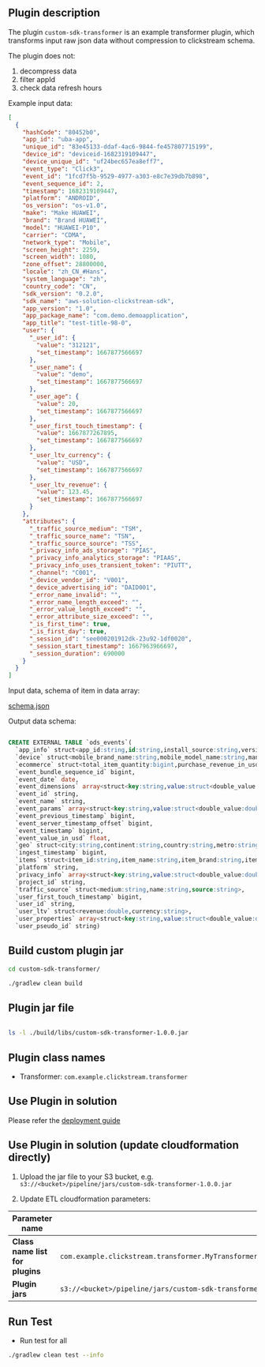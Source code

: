 ## Plugin description

The plugin `custom-sdk-transformer` is an example transformer plugin, which transforms input raw json data without compression to clickstream schema. 

The plugin does not:

1. decompress data
2. filter appId
3. check data refresh hours

Example input data:
```json
[
  {
    "hashCode": "80452b0",
    "app_id": "uba-app",
    "unique_id": "83e45133-ddaf-4ac6-9844-fe457807715199",
    "device_id": "deviceid-1682319109447",
    "device_unique_id": "uf24bec657ea8eff7",
    "event_type": "Click3",
    "event_id": "1fcd7f5b-9529-4977-a303-e8c7e39db7b898",
    "event_sequence_id": 2,
    "timestamp": 1682319109447,
    "platform": "ANDROID",
    "os_version": "os-v1.0",
    "make": "Make HUAWEI",
    "brand": "Brand HUAWEI",
    "model": "HUAWEI-P10",
    "carrier": "CDMA",
    "network_type": "Mobile",
    "screen_height": 2259,
    "screen_width": 1080,
    "zone_offset": 28800000,
    "locale": "zh_CN_#Hans",
    "system_language": "zh",
    "country_code": "CN",
    "sdk_version": "0.2.0",
    "sdk_name": "aws-solution-clickstream-sdk",
    "app_version": "1.0",
    "app_package_name": "com.demo.demoapplication",
    "app_title": "test-title-98-0",
    "user": {
      "_user_id": {
        "value": "312121",
        "set_timestamp": 1667877566697
      },
      "_user_name": {
        "value": "demo",
        "set_timestamp": 1667877566697
      },
      "_user_age": {
        "value": 20,
        "set_timestamp": 1667877566697
      },
      "_user_first_touch_timestamp": {
        "value": 1667877267895,
        "set_timestamp": 1667877566697
      },
      "_user_ltv_currency": {
        "value": "USD",
        "set_timestamp": 1667877566697
      },
      "_user_ltv_revenue": {
        "value": 123.45,
        "set_timestamp": 1667877566697
      }
    },
    "attributes": {
      "_traffic_source_medium": "TSM",
      "_traffic_source_name": "TSN",
      "_traffic_source_source": "TSS",
      "_privacy_info_ads_storage": "PIAS",
      "_privacy_info_analytics_storage": "PIAAS",
      "_privacy_info_uses_transient_token": "PIUTT",
      "_channel": "C001",
      "_device_vendor_id": "V001",
      "_device_advertising_id": "DAID001",
      "_error_name_invalid": "",
      "_error_name_length_exceed": "",
      "_error_value_length_exceed": "",
      "_error_attribute_size_exceed": "",
      "_is_first_time": true,
      "_is_first_day": true,
      "_session_id": "see000201912dk-23u92-1df0020",
      "_session_start_timestamp": 1667963966697,
      "_session_duration": 690000
    }
  }
]

```

Input data, schema of item in data array:

[schema.json](./src/main/resources/schema.json)


Output data schema:

```sql

CREATE EXTERNAL TABLE `ods_events`(
  `app_info` struct<app_id:string,id:string,install_source:string,version:string>, 
  `device` struct<mobile_brand_name:string,mobile_model_name:string,manufacturer:string,screen_width:bigint,screen_height:bigint,carrier:string,network_type:string,operating_system_version:string,operating_system:string,ua_browser:string,ua_browser_version:string,ua_os:string,ua_os_version:string,ua_device:string,ua_device_category:string,system_language:string,time_zone_offset_seconds:bigint,vendor_id:string,advertising_id:string>, 
  `ecommerce` struct<total_item_quantity:bigint,purchase_revenue_in_usd:double,purchase_revenue:double,refund_value_in_usd:double,refund_value:double,shipping_value_in_usd:double,shipping_value:double,tax_value_in_usd:double,tax_value:double,transaction_id:string,unique_items:bigint>, 
  `event_bundle_sequence_id` bigint, 
  `event_date` date,
  `event_dimensions` array<struct<key:string,value:struct<double_value:double,float_value:float,int_value:bigint,string_value:string>>>, 
  `event_id` string, 
  `event_name` string, 
  `event_params` array<struct<key:string,value:struct<double_value:double,float_value:float,int_value:bigint,string_value:string>>>, 
  `event_previous_timestamp` bigint, 
  `event_server_timestamp_offset` bigint, 
  `event_timestamp` bigint, 
  `event_value_in_usd` float, 
  `geo` struct<city:string,continent:string,country:string,metro:string,region:string,sub_continent:string,locale:string>, 
  `ingest_timestamp` bigint, 
  `items` struct<item_id:string,item_name:string,item_brand:string,item_variant:string,item_category:string,item_category2:string,item_category3:string,item_category4:string,item_category5:string,price_in_usd:double,price:double,quantity:bigint,item_revenue_in_usd:double,item_revenue:double,item_refund_in_usd:double,item_refund:double,coupon:string,affiliation:string,location_id:string,item_list_id:string,item_list_name:string,item_list_index:string,promotion_id:string,promotion_name:string,creative_name:string,creative_slot:string>, 
  `platform` string, 
  `privacy_info` array<struct<key:string,value:struct<double_value:double,float_value:float,int_value:bigint,string_value:string>>>, 
  `project_id` string, 
  `traffic_source` struct<medium:string,name:string,source:string>, 
  `user_first_touch_timestamp` bigint, 
  `user_id` string, 
  `user_ltv` struct<revenue:double,currency:string>, 
  `user_properties` array<struct<key:string,value:struct<double_value:double,float_value:float,int_value:bigint,string_value:string,set_timestamp_micros:bigint>>>, 
  `user_pseudo_id` string)

```



## Build custom plugin jar

```sh
cd custom-sdk-transformer/

./gradlew clean build  


```

## Plugin jar file

```sh

ls -l ./build/libs/custom-sdk-transformer-1.0.0.jar

```

## Plugin class names

- Transformer: `com.example.clickstream.transformer`


## Use Plugin in solution

Please refer the [deployment guide](link-to-be-update)

## Use Plugin in solution (update cloudformation directly)

1. Upload the jar file to your S3 bucket, e.g. `s3://<bucket>/pipeline/jars/custom-sdk-transformer-1.0.0.jar`

2. Update ETL cloudformation parameters:

| Parameter name                  | Value                                                |
|---------------------------------|------------------------------------------------------|
| **Class name list for plugins** | `com.example.clickstream.transformer.MyTransformer,software.aws.solution.clickstream.UAEnrichment,software.aws.solution.clickstream.IPEnrichment` |
| **Plugin jars**                 | `s3://<bucket>/pipeline/jars/custom-sdk-transformer-1.0.0.jar`                       |

## Run Test

- Run test for all

```sh
./gradlew clean test --info

```